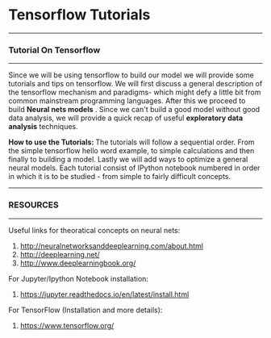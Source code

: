 # Tensorflow Tutorials

-----
### Tutorial On Tensorflow
-----

<span> 
<p>Since we will be using tensorflow to build our model we will provide some tutorials and tips on tensorflow.
We will first discuss a general description of the tensorflow mechanism and paradigms- which might defy a little bit from common mainstream programming languages. After this  we proceed to build  <b> Neural nets models</b> . Since we can't build a good model without good data analysis, we will provide a quick recap of useful <b>exploratory data analysis</b> techniques.</p>
<p>
<b>How to use the Tutorials: </b>
The tutorials will follow a sequential order. From the simple tensorflow hello word example,  to  simple calculations and then finally to building a  model. Lastly we will add ways to optimize a general neural models. Each tutorial consist of IPython notebook numbered in order in which it is to be studied - from simple to fairly difficult concepts.
</p>


--------------
### RESOURCES 
--------------
Useful links for theoratical concepts on neural nets:
  1. http://neuralnetworksanddeeplearning.com/about.html
  2. http://deeplearning.net/
  3. http://www.deeplearningbook.org/

For Jupyter/Ipython Notebook installation:
  1. https://jupyter.readthedocs.io/en/latest/install.html
 
  
For TensorFlow (Installation and more details):
  1. https://www.tensorflow.org/
 
</span>
